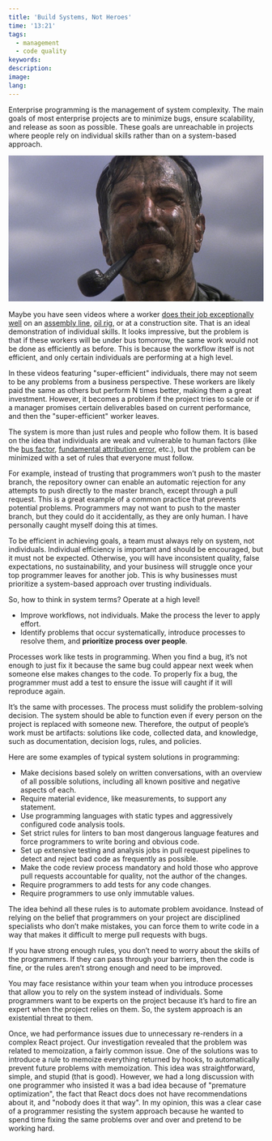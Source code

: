 ```yaml
---
title: 'Build Systems, Not Heroes'
time: '13:21'
tags:
  - management
  - code quality
keywords:
description:
image:
lang:
---
```


Enterprise programming is the management of system complexity. The main goals of most enterprise projects are to minimize bugs, ensure scalability, and release as soon as possible. These goals are unreachable in projects where people rely on individual skills rather than on a system-based approach.

![There Will Be Blood (2007)](<There Will Be Blood.jpg>)

Maybe you have seen videos where a worker [does their job exceptionally well](https://www.youtube.com/watch?v=YmkPoiEcgJM) on an [assembly line](https://www.youtube.com/watch?v=kUFdnMUb0rY), [oil rig](https://www.youtube.com/shorts/CSgEkjrGlbs?feature=share), or at a construction site. That is an ideal demonstration of individual skills. It looks impressive, but the problem is that if these workers will be under bus tomorrow, the same work would not be done as efficiently as before. This is because the workflow itself is not efficient, and only certain individuals are performing at a high level.

In these videos featuring "super-efficient" individuals, there may not seem to be any problems from a business perspective. These workers are likely paid the same as others but perform N times better, making them a great investment. However, it becomes a problem if the project tries to scale or if a manager promises certain deliverables based on current performance, and then the "super-efficient" worker leaves.

The system is more than just rules and people who follow them. It is based on the idea that individuals are weak and vulnerable to human factors (like the [bus factor](https://en.wikipedia.org/wiki/Bus_factor), [fundamental attribution error](https://en.wikipedia.org/wiki/Fundamental_attribution_error), etc.), but the problem can be minimized with a set of rules that everyone must follow.

For example, instead of trusting that programmers won’t push to the master branch, the repository owner can enable an automatic rejection for any attempts to push directly to the master branch, except through a pull request. This is a great example of a common practice that prevents potential problems. Programmers may not want to push to the master branch, but they could do it accidentally, as they are only human. I have personally caught myself doing this at times.

To be efficient in achieving goals, a team must always rely on system, not individuals. Individual efficiency is important and should be encouraged, but it must not be expected. Otherwise, you will have inconsistent quality, false expectations, no sustainability, and your business will struggle once your top programmer leaves for another job. This is why businesses must prioritize a system-based approach over trusting individuals.

So, how to think in system terms? Operate at a high level!

- Improve workflows, not individuals. Make the process the lever to apply effort.
- Identify problems that occur systematically, introduce processes to resolve them, and **prioritize process over people**.

Processes work like tests in programming. When you find a bug, it’s not enough to just fix it because the same bug could appear next week when someone else makes changes to the code. To properly fix a bug, the programmer must add a test to ensure the issue will caught if it will reproduce again.

It’s the same with processes. The process must solidify the problem-solving decision. The system should be able to function even if every person on the project is replaced with someone new. Therefore, the output of people’s work must be artifacts: solutions like code, collected data, and knowledge, such as documentation, decision logs, rules, and policies.

Here are some examples of typical system solutions in programming:

- Make decisions based solely on written conversations, with an overview of all possible solutions, including all known positive and negative aspects of each.
- Require material evidence, like measurements, to support any statement.
- Use programming languages with static types and aggressively configured code analysis tools.
- Set strict rules for linters to ban most dangerous language features and force programmers to write boring and obvious code.
- Set up extensive testing and analysis jobs in pull request pipelines to detect and reject bad code as frequently as possible.
- Make the code review process mandatory and hold those who approve pull requests accountable for quality, not the author of the changes.
- Require programmers to add tests for any code changes.
- Require programmers to use only immutable values.

The idea behind all these rules is to automate problem avoidance. Instead of relying on the belief that programmers on your project are disciplined specialists who don’t make mistakes, you can force them to write code in a way that makes it difficult to merge pull requests with bugs.

If you have strong enough rules, you don’t need to worry about the skills of the programmers. If they can pass through your barriers, then the code is fine, or the rules aren’t strong enough and need to be improved.

You may face resistance within your team when you introduce processes that allow you to rely on the system instead of individuals. Some programmers want to be experts on the project because it’s hard to fire an expert when the project relies on them. So, the system approach is an existential threat to them.

Once, we had performance issues due to unnecessary re-renders in a complex React project. Our investigation revealed that the problem was related to memoization, a fairly common issue. One of the solutions was to introduce a rule to memoize everything returned by hooks, to automatically prevent future problems with memoization. This idea was straightforward, simple, and stupid (that is good). However, we had a long discussion with one programmer who insisted it was a bad idea because of "premature optimization", the fact that React docs does not have recommendations about it, and "nobody does it that way". In my opinion, this was a clear case of a programmer resisting the system approach because he wanted to spend time fixing the same problems over and over and pretend to be working hard.